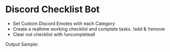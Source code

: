 # Discord Checklist Bot

- Set Custom Discord Emotes with each Category
- Create a realtime working checklist and complete tasks. !add & !remove
- Clear out checklist with !uncompleteall

Output Sample:

